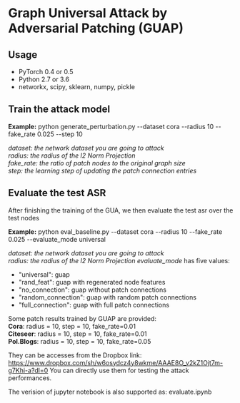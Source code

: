 # Graph Universal Attack by Adversarial Patching (GUAP)

## Usage
* PyTorch 0.4 or 0.5 
* Python 2.7 or 3.6
* networkx, scipy, sklearn, numpy, pickle

## Train the attack model 

**Example:** python generate_perturbation.py --dataset cora --radius 10 --fake_rate 0.025 --step 10

*dataset: the network dataset you are going to attack* \
*radius: the radius of the l2 Norm Projection* \
*fake_rate: the ratio of patch nodes to the original graph size* \
*step: the learning step of updating the patch connection entries*


## Evaluate the test ASR
After finishing the training of the GUA, we then evaluate the test asr over the test nodes 

**Example:** python eval_baseline.py --dataset cora --radius 10 --fake_rate 0.025 --evaluate_mode universal 

*dataset: the network dataset you are going to attack* \
*radius: the radius of the l2 Norm Projection*
*evaluate_mode* has five values: 
* "universal": guap
* "rand_feat": guap with regenerated node features
* "no_connection": guap without patch connections
* "random_connection": guap with random patch connections
* "full_connection": guap with full patch connections

Some patch results trained by GUAP are provided: \
**Cora**: radius = 10, step = 10, fake_rate=0.01 \
**Citeseer**: radius = 10, step = 10, fake_rate=0.01 \
**Pol.Blogs**: radius = 10, step = 10, fake_rate=0.05

They can be accesses from the Dropbox link: https://www.dropbox.com/sh/w6osydcz4y8wkme/AAAE8O_v2kZ1Ojt7m-g7Khi-a?dl=0
You can directly use them for testing the attack performances.

The verision of jupyter notebook is also supported as: evaluate.ipynb


